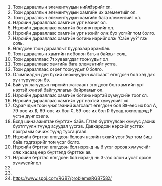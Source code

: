 1. Тоон дарааллын элементүүдын нийлбэрийг ол.
2. Тоон дарааллын элементүүдын хамгийн их элементийг ол.
3. Тоон дарааллын элементүүдын хамгийн бага элементийг ол.
4. Нэрсийн дарааллаас хамгийн урт нэрийг ол.
5. Нэрсийн дарааллаас хамгийн богино нэрийг ол.
6. Нэрсийн дарааллаас хамгийн урт нэрийг олж бүх үсгийг том болго.
7. Нэрсийн дарааллаас хамгийн богино нэрийг олж 'Сайн уу?' гэж соль.
9. Өгөгдсөн тоон дарааллыг буурахаар эрэмбэл.
10. Тоон дарааллын хамгийн их болон багын байрыг соль.
11. Тоон дарааллаас 7т хуваагддаг тоонуудыг ол.
12. Тоон дарааллаас хамгийн бага элементийг устга.
13. Тоон дарааллаас сөрөг тоонуудыг 0 болго.
14. Олимпиадын дүн бүхий оноонуудын жагсаалт өгөгдсөн бол хэд дэх хүн түрүүлсэн бэ.
15. Байгууллагуудын нэрсийн жагсаалт өгөгдсөн бол хамгийн урт нэртэй
  хүнтэй байгууллагын байрлалыг ол.
16. Нэрсийн дарааллаас хамгийн богино нэртэй хүмүүсийн тоог ол.
17. Нэрсийн дарааллаас хамгийн урт нэртэй хүмүүсийг ол.
18. Сурагчдын тоон үнэлгээний жагсаалт өгөгдсөн бол 89-өөс их бол А, 79-өөс их В, 69-өөс их бол С, 59-өөс их бол D бусад тохиолдолд F үсгэн дүнг хэвлэ.
19. Болд шинэ ажилтан бүртгэж байв. Гэтэл бүртгүүлсэн хүмүүс дахиж бүртггүүлж түүнд асуудал үүсгэв. Давхардсан нэрсийг устгах программ бичиж түүнд туслацгаая.
20. Нэрсийн бүртгэл өгөгдсөн боловч нэрийн эхний үсэг бүр том биш байв тэдгээрийг том үсэг болго.
21. Нэрсийн бүртгэл өгөгдсөн бол нэрэнд нь б үсэг орсон хүмүүсийг олж хасаад өөр бүртгэлд бүртгэж ав.
22. Нэрсийн бүртгэл өгөгдсөн бол нэрэнд нь 3-аас олон а үсэг орсон хүмүүсийг ол
23. 
24.
25. https://www.spoj.com/RGB7/problems/RGB7582/

